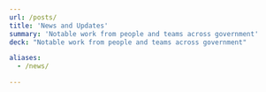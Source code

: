 ```yaml
---
url: /posts/
title: 'News and Updates'
summary: 'Notable work from people and teams across government'
deck: "Notable work from people and teams across government"

aliases:
  - /news/

---
```

